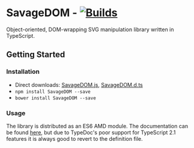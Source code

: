 # SavageDOM - [![Builds](https://api.travis-ci.org/repositories/molisani/SavageDOM?branch=master)](https://travis-ci.org/molisani/SavageDOM)
Object-oriented, DOM-wrapping SVG manipulation library written in TypeScript.

## Getting Started

### Installation

- Direct downloads: [SavageDOM.js](./dist/SavageDOM.js), [SavageDOM.d.ts](./dist/SavageDOM.d.ts)
- `npm install SavageDOM --save`
- `bower install SavageDOM --save`

### Usage

The library is distributed as an ES6 AMD module. The documentation can be found [here](https://molisani.github.io/SavageDOM/index.html), but due to TypeDoc's poor support for TypeScript 2.1 features it is always good to revert to the definition file.